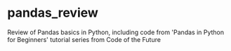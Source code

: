 # pandas_review
Review of Pandas basics in Python, including code from 'Pandas in Python for Beginners' tutorial series from Code of the Future
